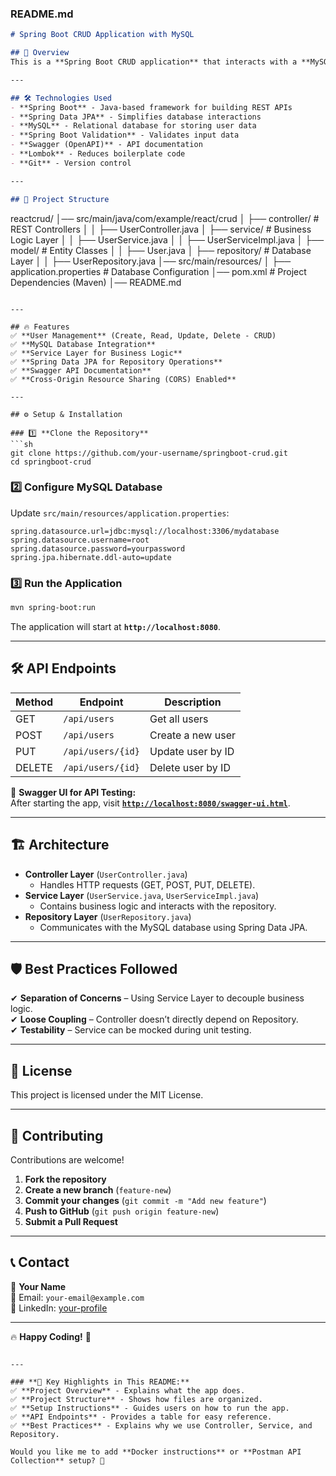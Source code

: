 ### **README.md**
```md
# Spring Boot CRUD Application with MySQL

## 🚀 Overview
This is a **Spring Boot CRUD application** that interacts with a **MySQL database** to manage user records. The project follows a **3-layer architecture** with **Controller, Service, and Repository layers**.

---

## 🛠️ Technologies Used
- **Spring Boot** - Java-based framework for building REST APIs
- **Spring Data JPA** - Simplifies database interactions
- **MySQL** - Relational database for storing user data
- **Spring Boot Validation** - Validates input data
- **Swagger (OpenAPI)** - API documentation
- **Lombok** - Reduces boilerplate code
- **Git** - Version control

---

## 📂 Project Structure

```
reactcrud/
│── src/main/java/com/example/react/crud
│   ├── controller/         # REST Controllers
│   │   ├── UserController.java
│   ├── service/            # Business Logic Layer
│   │   ├── UserService.java
│   │   ├── UserServiceImpl.java
│   ├── model/              # Entity Classes
│   │   ├── User.java
│   ├── repository/         # Database Layer
│   │   ├── UserRepository.java
│── src/main/resources/
│   ├── application.properties  # Database Configuration
│── pom.xml   # Project Dependencies (Maven)
│── README.md
```

---

## 🔥 Features
✅ **User Management** (Create, Read, Update, Delete - CRUD)  
✅ **MySQL Database Integration**  
✅ **Service Layer for Business Logic**  
✅ **Spring Data JPA for Repository Operations**  
✅ **Swagger API Documentation**  
✅ **Cross-Origin Resource Sharing (CORS) Enabled**  

---

## ⚙️ Setup & Installation

### 1️⃣ **Clone the Repository**
```sh
git clone https://github.com/your-username/springboot-crud.git
cd springboot-crud
```

### 2️⃣ **Configure MySQL Database**
Update `src/main/resources/application.properties`:
```properties
spring.datasource.url=jdbc:mysql://localhost:3306/mydatabase
spring.datasource.username=root
spring.datasource.password=yourpassword
spring.jpa.hibernate.ddl-auto=update
```

### 3️⃣ **Run the Application**
```sh
mvn spring-boot:run
```
The application will start at **`http://localhost:8080`**.

---

## 🛠️ API Endpoints

| Method | Endpoint        | Description          |
|--------|---------------|----------------------|
| GET    | `/api/users`    | Get all users       |
| POST   | `/api/users`    | Create a new user   |
| PUT    | `/api/users/{id}` | Update user by ID  |
| DELETE | `/api/users/{id}` | Delete user by ID  |

📌 **Swagger UI for API Testing:**  
After starting the app, visit **[`http://localhost:8080/swagger-ui.html`](http://localhost:8080/swagger-ui.html)**.

---

## 🏗️ Architecture
- **Controller Layer** (`UserController.java`)  
  - Handles HTTP requests (GET, POST, PUT, DELETE).  
- **Service Layer** (`UserService.java`, `UserServiceImpl.java`)  
  - Contains business logic and interacts with the repository.  
- **Repository Layer** (`UserRepository.java`)  
  - Communicates with the MySQL database using Spring Data JPA.  

---

## 🛡️ Best Practices Followed
✔ **Separation of Concerns** – Using Service Layer to decouple business logic.  
✔ **Loose Coupling** – Controller doesn’t directly depend on Repository.  
✔ **Testability** – Service can be mocked during unit testing.  

---

## 📜 License
This project is licensed under the MIT License.

---

## 🤝 Contributing
Contributions are welcome!  
1. **Fork the repository**  
2. **Create a new branch** (`feature-new`)
3. **Commit your changes** (`git commit -m "Add new feature"`)
4. **Push to GitHub** (`git push origin feature-new`)
5. **Submit a Pull Request**

---

## 📞 Contact
👤 **Your Name**  
📧 Email: `your-email@example.com`  
🔗 LinkedIn: [your-profile](https://linkedin.com/in/yourprofile)  

---

🔥 **Happy Coding!** 🚀  
```

---

### **📌 Key Highlights in This README:**
✅ **Project Overview** - Explains what the app does.  
✅ **Project Structure** - Shows how files are organized.  
✅ **Setup Instructions** - Guides users on how to run the app.  
✅ **API Endpoints** - Provides a table for easy reference.  
✅ **Best Practices** - Explains why we use Controller, Service, and Repository.  

Would you like me to add **Docker instructions** or **Postman API Collection** setup? 🚀
